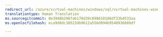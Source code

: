 ```yaml
---
redirect_url: /azure/virtual-machines/windows/sql/virtual-machines-windows-sql-server-storage-configuration
translationtype: Human Translation
ms.sourcegitcommit: 0e3948b2907ab178d39c898610106df33b4533aa
ms.openlocfilehash: eca9d8dc10523db9612a556d994b9540936889df

---
```



<!--HONumber=Jan17_HO2-->


